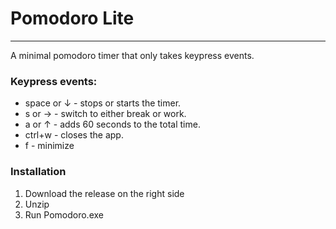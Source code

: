 ﻿# Pomodoro Lite
---
A minimal pomodoro timer that only takes keypress events. 

### Keypress events:
* space or ↓ - stops or starts the timer.
* s or → - switch to either break or work.
* a or ↑ - adds 60 seconds to the total time.
* ctrl+w - closes the app.
* f - minimize


### Installation
1. Download the release on the right side
2. Unzip
3. Run Pomodoro.exe
